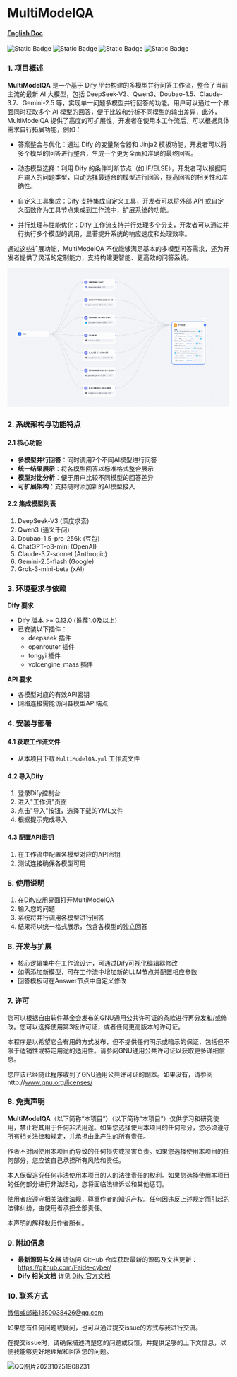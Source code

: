 # MultiModelQA

#### [English Doc](https://github.com/Faide-cyber/MultiModelQA)

![Static Badge](https://img.shields.io/badge/%40Github-Faide-%2300FFFF) ![Static Badge](https://img.shields.io/badge/Platform-Dify-%238c37dc) ![Static Badge](https://img.shields.io/badge/Version-1.0.0-%23e87435) ![Static Badge](https://img.shields.io/badge/License-GNU3.0-%2314bbc1)

### 1. 项目概述

**MultiModelQA** 是一个基于 Dify 平台构建的多模型并行问答工作流，整合了当前主流的最新 AI 大模型，包括 DeepSeek-V3、Qwen3、Doubao-1.5、Claude-3.7、Gemini-2.5 等，实现单一问题多模型并行回答的功能。用户可以通过一个界面同时获取多个 AI 模型的回答，便于比较和分析不同模型的输出差异，此外，MultiModelQA 提供了高度的可扩展性，开发者在使用本工作流后，可以根据具体需求自行拓展功能，例如：

- 答案整合与优化：通过 Dify 的变量聚合器和 Jinja2 模板功能，开发者可以将多个模型的回答进行整合，生成一个更为全面和准确的最终回答。 

- 动态模型选择：利用 Dify 的条件判断节点（如 IF/ELSE），开发者可以根据用户输入的问题类型，自动选择最适合的模型进行回答，提高回答的相关性和准确性。 

- 自定义工具集成：Dify 支持集成自定义工具，开发者可以将外部 API 或自定义函数作为工具节点集成到工作流中，扩展系统的功能。 

- 并行处理与性能优化：Dify 工作流支持并行处理多个分支，开发者可以通过并行执行多个模型的调用，显著提升系统的响应速度和处理效率。 

通过这些扩展功能，MultiModelQA 不仅能够满足基本的多模型问答需求，还为开发者提供了灵活的定制能力，支持构建更智能、更高效的问答系统。

<img src="https://github.com/Faide-cyber/MultiModelQA/blob/main/images/Demo.png" width="800px">

### 2. 系统架构与功能特点

#### 2.1 核心功能
- **多模型并行回答**：同时调用7个不同AI模型进行问答
- **统一结果展示**：将各模型回答以标准格式整合展示
- **模型对比分析**：便于用户比较不同模型的回答差异
- **可扩展架构**：支持随时添加新的AI模型接入

#### 2.2 集成模型列表
1. DeepSeek-V3 (深度求索)
2. Qwen3 (通义千问)
3. Doubao-1.5-pro-256k (豆包)
4. ChatGPT-o3-mini (OpenAI)
5. Claude-3.7-sonnet (Anthropic)
6. Gemini-2.5-flash (Google)
7. Grok-3-mini-beta (xAI)

### 3. 环境要求与依赖

**Dify 要求**
- Dify 版本 >= 0.13.0 (推荐1.0及以上)
- 已安装以下插件：
  - deepseek 插件
  - openrouter 插件
  - tongyi 插件
  - volcengine_maas 插件

**API 要求**
- 各模型对应的有效API密钥
- 网络连接需能访问各模型API端点

### 4. 安装与部署

#### 4.1 获取工作流文件
- 从本项目下载 `MultiModelQA.yml` 工作流文件

#### 4.2 导入Dify
1. 登录Dify控制台
2. 进入"工作流"页面
3. 点击"导入"按钮，选择下载的YML文件
4. 根据提示完成导入

#### 4.3 配置API密钥
1. 在工作流中配置各模型对应的API密钥
2. 测试连接确保各模型可用

### 5. 使用说明

1. 在Dify应用界面打开MultiModelQA
2. 输入您的问题
3. 系统将并行调用各模型进行回答
4. 结果将以统一格式展示，包含各模型的独立回答

### 6. 开发与扩展

- 核心逻辑集中在工作流设计，可通过Dify可视化编辑器修改
- 如需添加新模型，可在工作流中增加新的LLM节点并配置相应参数
- 回答模板可在Answer节点中自定义修改

### 7. 许可

您可以根据自由软件基金会发布的GNU通用公共许可证的条款进行再分发和/或修改。您可以选择使用第3版许可证，或者任何更高版本的许可证。

本程序是以希望它会有用的方式发布，但不提供任何明示或暗示的保证，包括但不限于适销性或特定用途的适用性。请参阅GNU通用公共许可证以获取更多详细信息。

您应该已经随此程序收到了GNU通用公共许可证的副本。如果没有，请参阅http://www.gnu.org/licenses/

### 8. 免责声明

**MultiModelQA**（以下简称“本项目”）（以下简称“本项目”）仅供学习和研究使用，禁止将其用于任何非法用途。如果您选择使用本项目的任何部分，您必须遵守所有相关法律和规定，并承担由此产生的所有责任。

作者不对因使用本项目而导致的任何损失或损害负责。如果您选择使用本项目的任何部分，您应该自己承担所有风险和责任。

本人保留追究任何非法使用本项目的人的法律责任的权利。如果您选择使用本项目的任何部分进行非法活动，您将面临法律诉讼和其他惩罚。

使用者应遵守相关法律法规，尊重作者的知识产权。任何因违反上述规定而引起的法律纠纷，由使用者承担全部责任。

本声明的解释权归作者所有。

### 9. 附加信息

- **最新源码与文档**
   请访问 GitHub 仓库获取最新的源码及文档更新：https://github.com/Faide-cyber/
- **Dify 相关文档**
   详见 [Dify 官方文档](https://docs.dify.ai/)

### 10. 联系方式

微信或邮箱1350038426@qq.com

如果您有任何问题或疑问，也可以通过提交issue的方式与我进行交流。

在提交issue时，请确保描述清楚您的问题或反馈，并提供足够的上下文信息，以便我能够更好地理解和回答您的问题。

![QQ图片202310251908231](https://github.com/Faide-cyber/MouseCopy/assets/148406475/8b7ac122-d438-4d64-b6d0-330b514e4389)
